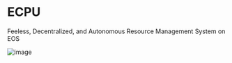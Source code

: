# ECPU
Feeless, Decentralized, and Autonomous Resource Management System on EOS



![image](https://user-images.githubusercontent.com/51843516/143970383-d8261ed4-c694-4a61-bce6-0985dd204ca1.png)





